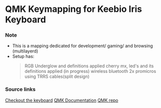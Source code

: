# QMK Keymapping for Keebio Iris Keyboard

### Note
* This is a mapping dedicated for development/ gaming/ and browsing (multilayerd)
* Setup has:
    > RGB Underglow and definitions applied
    > cherry mx, led's and its definitions applied
    > (in progress) wireless bluetooth
    > 2x promicros using TRRS cables(split design)

### Source links
[Checkout the keyboard](https://keeb.io/products/iris-keyboard-split-ergonomic-keyboard?variant=2650673709086)
[QMK Documentation](https://docs.qmk.fm/#/)
[QMK repo](https://github.com/qmk/qmk_firmware)